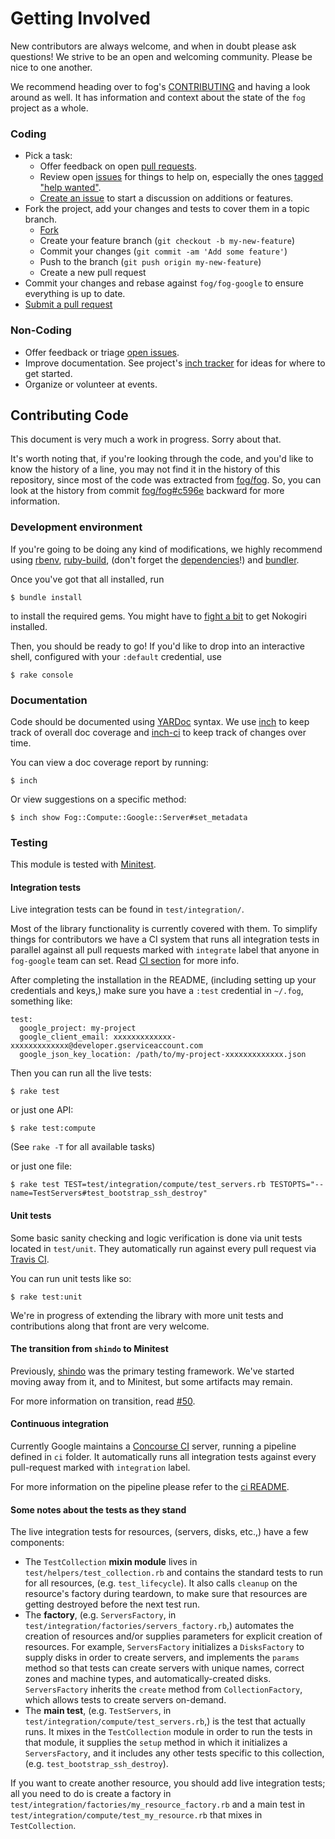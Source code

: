 # Getting Involved

New contributors are always welcome, and when in doubt please ask questions! 
We strive to be an open and welcoming community. Please be nice to one another.

We recommend heading over to fog's [CONTRIBUTING](https://github.com/fog/fog/blob/master/CONTRIBUTING.md) 
and having a look around as well.  It has information and context about the state of the `fog` project as a whole.

### Coding

* Pick a task:
  * Offer feedback on open [pull requests](https://github.com/fog/fog-google/pulls).
  * Review open [issues](https://github.com/fog/fog-google/issues) for things to help on,
    especially the ones [tagged "help wanted"](https://github.com/fog/fog-google/issues?q=is%3Aissue+is%3Aopen+label%3A%22help+wanted%22).
  * [Create an issue](https://github.com/fog/fog-google/issues/new) to start a discussion on additions or features.
* Fork the project, add your changes and tests to cover them in a topic branch.
  * [Fork](https://github.com/fog/fog-google/fork)
  * Create your feature branch (`git checkout -b my-new-feature`)
  * Commit your changes (`git commit -am 'Add some feature'`)
  * Push to the branch (`git push origin my-new-feature`)
  * Create a new pull request
* Commit your changes and rebase against `fog/fog-google` to ensure everything is up to date.
* [Submit a pull request](https://github.com/fog/fog-google/compare/)

### Non-Coding

* Offer feedback or triage [open issues](https://github.com/fog/fog-google/issues).
* Improve documentation. See project's [inch tracker](https://inch-ci.org/github/fog/fog-google.svg?branch=master)
  for ideas for where to get started.
* Organize or volunteer at events.

## Contributing Code

This document is very much a work in progress.  Sorry about that.

It's worth noting that, if you're looking through the code, and you'd like to know the history of a line,
you may not find it in the history of this repository, since most of the code was extracted from [fog/fog](https://github.com/fog/fog).
So, you can look at the history from commit [fog/fog#c596e](https://github.com/fog/fog/tree/c596e710952aa9c90713da3fbfb3027db0608413)
backward for more information.

### Development environment

If you're going to be doing any kind of modifications, we highly recommend using [rbenv](https://github.com/sstephenson/rbenv),
[ruby-build](https://github.com/sstephenson/ruby-build), (don't forget the [dependencies](https://github.com/sstephenson/ruby-build/wiki#suggested-build-environment)!)
and [bundler](http://bundler.io/).

Once you've got that all installed, run

```shell
$ bundle install
```

to install the required gems.  You might have to [fight a bit](http://www.nokogiri.org/tutorials/installing_nokogiri.html)
to get Nokogiri installed.

Then, you should be ready to go!  If you'd like to drop into an interactive shell, configured with your `:default` credential, use

```shell
$ rake console
```

### Documentation

Code should be documented using [YARDoc](https://yardoc.org/) syntax.
We use [inch](https://github.com/rrrene/inch) to keep track of overall doc 
coverage and [inch-ci](https://inch-ci.org/) to keep track of changes over time.

You can view a doc coverage report by running:
```
$ inch
```

Or view suggestions on a specific method:
```
$ inch show Fog::Compute::Google::Server#set_metadata
```

### Testing

This module is tested with [Minitest](https://github.com/seattlerb/minitest).  

#### Integration tests

Live integration tests can be found in `test/integration/`.  

Most of the library functionality is currently covered with them. To simplify things for contributors we have a
CI system that runs all integration tests in parallel against all pull requests marked with `integrate` label 
that anyone in `fog-google` team can set. Read [CI section](https://github.com/fog/fog-google/blob/master/CONTRIBUTING.md#continuous-integration)
for more info.

After completing the installation in the README, (including setting up your credentials and keys,)
make sure you have a `:test` credential in `~/.fog`, something like:

```
test:
  google_project: my-project
  google_client_email: xxxxxxxxxxxxx-xxxxxxxxxxxxx@developer.gserviceaccount.com
  google_json_key_location: /path/to/my-project-xxxxxxxxxxxxx.json
```

Then you can run all the live tests:

```shell
$ rake test
```

or just one API:

```
$ rake test:compute
```
(See `rake -T` for all available tasks)

or just one file:

```shell
$ rake test TEST=test/integration/compute/test_servers.rb TESTOPTS="--name=TestServers#test_bootstrap_ssh_destroy"
```

#### Unit tests

Some basic sanity checking and logic verification is done via unit tests located in `test/unit`.
They automatically run against every pull request via [Travis CI](http://travis-ci.org/).

You can run unit tests like so:

```
$ rake test:unit
```

We're in progress of extending the library with more unit tests and contributions along that front are very welcome.

#### The transition from `shindo` to Minitest

Previously, [shindo](https://github.com/geemus/shindo) was the primary testing framework. 
We've started moving away from it, and to Minitest, but some artifacts may remain.

For more information on transition, read [#50](https://github.com/fog/fog-google/issues/50).

#### Continuous integration

Currently Google maintains a [Concourse CI](https://concourse-ci.org/) server, running a pipeline defined in `ci` folder.
It automatically runs all integration tests against every pull-request marked with `integration` label.

For more information on the pipeline please refer to the [ci README](https://github.com/fog/fog-google/blob/master/ci/README.md).

#### Some notes about the tests as they stand

The live integration tests for resources, (servers, disks, etc.,) have a few components:

- The `TestCollection` **mixin module** lives in `test/helpers/test_collection.rb`
and contains the standard tests to run for all resources, (e.g. `test_lifecycle`).
It also calls `cleanup` on the resource's factory during teardown, to make sure
that resources are getting destroyed before the next test run.
- The **factory**, (e.g. `ServersFactory`, in `test/integration/factories/servers_factory.rb`,)
automates the creation of resources and/or supplies parameters for explicit 
creation of resources.  For example, `ServersFactory` initializes a `DisksFactory`
to supply disks in order to create servers, and implements the `params` method
so that tests can create servers with unique names, correct zones and machine 
types, and automatically-created disks.  `ServersFactory` inherits the `create`
method from `CollectionFactory`, which allows tests to create servers on-demand.
- The **main test**, (e.g. `TestServers`, in `test/integration/compute/test_servers.rb`,)
 is the test that actually runs.  It mixes in the `TestCollection` module in
 order to run the tests in that module, it supplies the `setup` method in which
 it initializes a `ServersFactory`, and it includes any other tests specific to
 this collection, (e.g. `test_bootstrap_ssh_destroy`).

If you want to create another resource, you should add live integration tests; 
all you need to do is create a factory in `test/integration/factories/my_resource_factory.rb`
and a main test in `test/integration/compute/test_my_resource.rb` that mixes in `TestCollection`.
